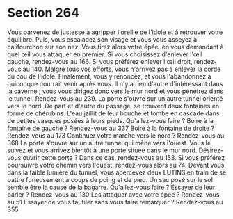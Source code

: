 # Section 264

Vous parvenez de justesse à agripper l'oreille de l'idole et à retrouver votre équilibre.
Puis, vous escaladez son visage et vous vous asseyez à califourchon sur son nez. Vous
tirez alors votre épée, en vous demandant à quel œil vous attaquer en premier. Si vous
choisissez d'enlever l'œil gauche, rendez-vous au 166. Si vous préférez enlever l'œil droit,
rendez-vous au 140.
Malgré tous vos efforts, vous n'arrivez pas à enlever la corde du cou de l'idole.
Finalement, vous y renoncez, et vous l'abandonnez à quiconque pourrait venir après vous.
Il n'y a rien d'autre d'intéressant dans la caverne ; vous vous dirigez donc vers le mur nord
et vous pénétrez dans le tunnel. Rendez-vous au 239.
La porte s'ouvre sur un autre tunnel orienté vers le nord. De part et d'autre du passage, se
trouvent deux fontaines en forme de chérubins. L'eau jaillit de leur bouche et tombe en
cascade dans de petites vasques posées à leurs pieds. Qu'allez-vous faire ?
Boire à la fontaine de gauche ?
Rendez-vous au 337
Boire à la fontaine de droite ?
Rendez-vous au 173
Continuer votre marche vers le nord ?
Rendez-vous au 368
La porte s'ouvre sur un autre tunnel qui mène vers l'ouest. Vous le suivez et vous arrivez
bientôt à une porte située dans le mur nord. Désirez-vous ouvrir cette porte ? Dans ce cas,
rendez-vous au 153. Si vous préférez poursuivre votre chemin vers l'ouest, rendez-vous
alors au 74.
Devant vous, dans la faible lumière du tunnel, vous apercevez deux LUTINS en train de
se battre furieusement à coups de poing et de pied. Un sac posé sur le sol semble être la
cause de la bagarre. Qu'allez-vous faire ?
Essayer de leur parler ?
Rendez-vous au 130
Les attaquer avec votre épée ?
Rendez-vous au  51
Essayer de vous faufiler sans vous faire remarquer ?
Rendez-vous au 355